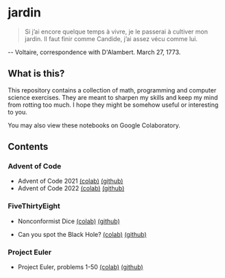 # jardin

> Si j’ai encore quelque temps à vivre, je le passerai à cultiver mon jardin. Il faut finir comme Candide, j’ai assez vécu comme lui.

-- Voltaire, correspondence with D'Alambert. March 27, 1773.

## What is this?
This repository contains a collection of math, programming and computer science exercises. They are meant to sharpen my skills and keep my mind from rotting too much. I hope they might be somehow useful or interesting to you.

You may also view these notebooks on Google Colaboratory.

## Contents

### Advent of Code
- Advent of Code 2021 
[(colab)](https://colab.research.google.com/github/edoannunziata/jardin/blob/master/aoc21/AdventOfCode21.ipynb)
[(github)](https://github.com/edoannunziata/jardin/blob/master/aoc21/AdventOfCode21.ipynb)
- Advent of Code 2022 
[(colab)](https://colab.research.google.com/github/edoannunziata/jardin/blob/master/aoc22/AdventOfCode22.ipynb)
[(github)](https://github.com/edoannunziata/jardin/blob/master/aoc22/AdventOfCode22.ipynb)

### FiveThirtyEight
- Nonconformist Dice
[(colab)](https://colab.research.google.com/github/edoannunziata/jardin/blob/master/fivethirtyeight/NonconformistDice.ipynb)
[(github)](https://github.com/edoannunziata/jardin/blob/master/fivethirtyeight/NonconformistDice.ipynb)

- Can you spot the Black Hole?
[(colab)](https://colab.research.google.com/github/edoannunziata/jardin/blob/master/fivethirtyeight/BlackHole.ipynb)
[(github)](https://github.com/edoannunziata/jardin/blob/master/fivethirtyeight/BlackHole.ipynb)

### Project Euler
- Project Euler, problems 1-50 
[(colab)](https://colab.research.google.com/github/edoannunziata/jardin/blob/master/projecteuler/ProjectEuler.ipynb)
[(github)](https://github.com/edoannunziata/jardin/blob/master/projecteuler/ProjectEuler.ipynb)